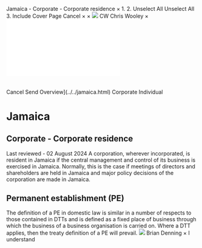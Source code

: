 Jamaica - Corporate - Corporate residence
×
1.
2.
Unselect All
Unselect All
3.
Include Cover Page
Cancel
×
×
![](../../-/media/world-wide-tax-summaries/attachments/global---chris-wooley.ashx%3Frev=ac5e5f3223b34096b1afc2a6009c7320&revision=ac5e5f32-23b3-4096-b1af-c2a6009c7320&hash=859B7ADC84DC2CBEC9760E9E6EE7DE6D0A8BFCDF)
CW
Chris Wooley
×
![](corporate-residence.html)
######
Cancel
Send
Overview](../../jamaica.html)
Corporate
Individual
# Jamaica
## Corporate - Corporate residence
Last reviewed - 02 August 2024
A corporation, wherever incorporated, is resident in Jamaica if the central management and control of its business is exercised in Jamaica. Normally, this is the case if meetings of directors and shareholders are held in Jamaica and major policy decisions of the corporation are made in Jamaica.
## Permanent establishment (PE)
The definition of a PE in domestic law is similar in a number of respects to those contained in DTTs and is defined as a fixed place of business through which the business of a business organisation is carried on. Where a DTT applies, then the treaty definition of a PE will prevail.
![](../../-/media/world-wide-tax-summaries/attachments/jamaica---brian-denning.ashx%3Frev=24a3dbb2d6a746a48f45224277f301fa&revision=24a3dbb2-d6a7-46a4-8f45-224277f301fa&hash=981737E120909F0B43796CEA7D812B335536CEF9)
Brian Denning
×
I understand